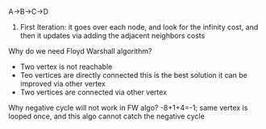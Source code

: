 
A->B->C->D
1. First Iteration: it goes over each node, and look for the infinity cost,
and then it updates via adding the adjacent neighbors costs

Why do we need Floyd Warshall algorithm?
- Two vertex is not reachable
- Teo vertices are directly connected 
this is the best solution
it can be improved via other vertex
- Two vertices are connected via other vertex

Why negative cycle will not work in FW algo?
-8+1+4=-1; 
same vertex is looped once, and this algo cannot catch the negative cycle